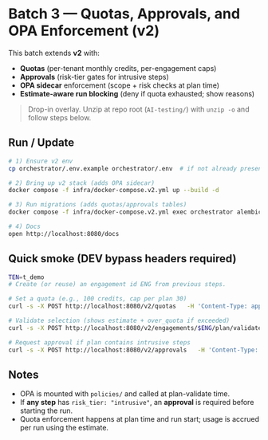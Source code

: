 # Batch 3 — Quotas, Approvals, and OPA Enforcement (v2)

This batch extends **v2** with:
- **Quotas** (per-tenant monthly credits, per-engagement caps)
- **Approvals** (risk-tier gates for intrusive steps)
- **OPA sidecar** enforcement (scope + risk checks at plan time)
- **Estimate-aware run blocking** (deny if quota exhausted; show reasons)

> Drop-in overlay. Unzip at repo root (`AI-testing/`) with `unzip -o` and follow steps below.

## Run / Update

```bash
# 1) Ensure v2 env
cp orchestrator/.env.example orchestrator/.env  # if not already present

# 2) Bring up v2 stack (adds OPA sidecar)
docker compose -f infra/docker-compose.v2.yml up --build -d

# 3) Run migrations (adds quotas/approvals tables)
docker compose -f infra/docker-compose.v2.yml exec orchestrator alembic upgrade head

# 4) Docs
open http://localhost:8080/docs
```

## Quick smoke (DEV bypass headers required)
```bash
TEN=t_demo
# Create (or reuse) an engagement id ENG from previous steps.

# Set a quota (e.g., 100 credits, cap per plan 30)
curl -s -X POST http://localhost:8080/v2/quotas   -H 'Content-Type: application/json'   -H "X-Dev-User: yered" -H "X-Dev-Email: yered@example.com" -H "X-Tenant-Id: $TEN"   -d '{"tenant_id":"t_demo","monthly_budget":100,"per_plan_cap":30}' | jq .

# Validate selection (shows estimate + over_quota if exceeded)
curl -s -X POST http://localhost:8080/v2/engagements/$ENG/plan/validate   -H 'Content-Type: application/json'   -H "X-Dev-User: yered" -H "X-Dev-Email: yered@example.com" -H "X-Tenant-Id: $TEN"   --data-binary @sel.json | jq .

# Request approval if plan contains intrusive steps
curl -s -X POST http://localhost:8080/v2/approvals   -H 'Content-Type: application/json'   -H "X-Dev-User: yered" -H "X-Dev-Email: yered@example.com" -H "X-Tenant-Id: $TEN"   -d '{"tenant_id":"t_demo","engagement_id":"'$ENG'","reason":"Allow intrusive checks for window 1"}' | jq .
```

## Notes
- OPA is mounted with `policies/` and called at plan-validate time.
- If **any step** has `risk_tier: "intrusive"`, an **approval** is required before starting the run.
- Quota enforcement happens at plan time and run start; usage is accrued per run using the estimate.
